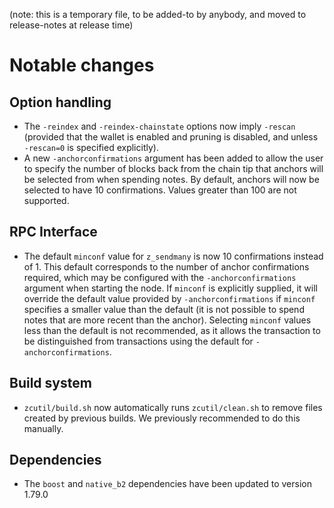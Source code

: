 (note: this is a temporary file, to be added-to by anybody, and moved to
release-notes at release time)

Notable changes
===============

Option handling
---------------

- The `-reindex` and `-reindex-chainstate` options now imply `-rescan`
  (provided that the wallet is enabled and pruning is disabled, and unless
  `-rescan=0` is specified explicitly).
- A new `-anchorconfirmations` argument has been added to allow the user
  to specify the number of blocks back from the chain tip that anchors 
  will be selected from when spending notes. By default, anchors will
  now be selected to have 10 confirmations. Values
  greater than 100 are not supported.

RPC Interface
-------------

- The default `minconf` value for `z_sendmany` is now 10 confirmations instead
  of 1. This default corresponds to the number of anchor confirmations
  required, which may be configured with the `-anchorconfirmations` argument
  when starting the node. If `minconf` is explicitly supplied, it will override
  the default value provided by `-anchorconfirmations` if `minconf` specifies
  a smaller value than the default (it is not possible to spend notes that
  are more recent than the anchor). Selecting `minconf` values less than the default
  is not recommended, as it allows the transaction to be distinguished from transactions 
  using the default for `-anchorconfirmations`.

Build system
------------

- `zcutil/build.sh` now automatically runs `zcutil/clean.sh` to remove
  files created by previous builds. We previously recommended to do this
  manually.

Dependencies
------------

- The `boost` and `native_b2` dependencies have been updated to version 1.79.0
